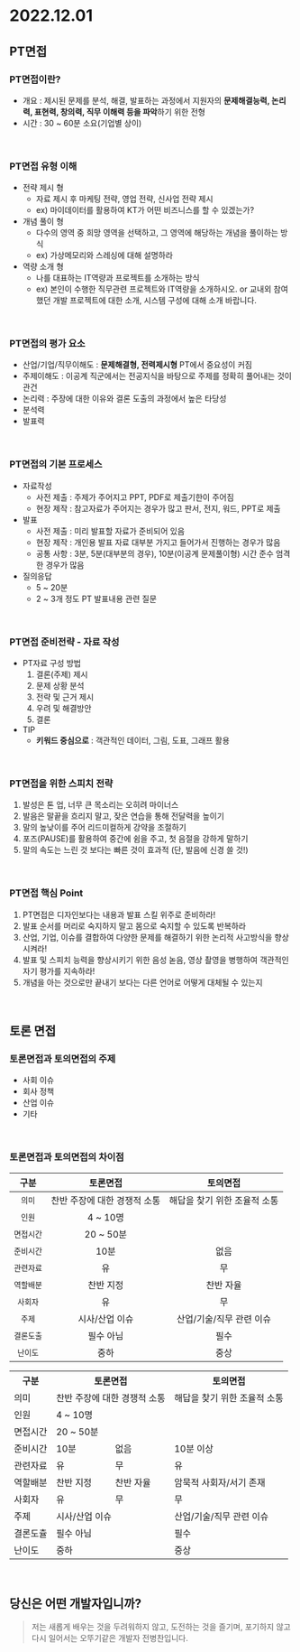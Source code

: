 # 2022.12.01

## **PT면접**

### PT면접이란?

- 개요 : 제시된 문제를 분석, 해결, 발표하는 과정에서 지원자의 **문제해결능력, 논리력, 표현력, 창의력, 직무 이해력 등을 파악**하기 위한 전형
- 시간 : 30 ~ 60분 소요(기업별 상이)
<br/>

### PT면접 유형 이해

- 전략 제시 형
  - 자료 제시 후 마케팅 전략, 영업 전략, 신사업 전략 제시
  - ex) 마이데이터를 활용하여 KT가 어떤 비즈니스를 할 수 있겠는가?
- 개념 풀이 형
  - 다수의 영역 중 희망 영역을 선택하고, 그 영역에 해당하는 개념을 풀이하는 방식
  - ex) 가상메모리와 스레싱에 대해 설명하라
- 역량 소개 형
  - 나를 대표하는 IT역량과 프로젝트를 소개하는 방식
  - ex) 본인이 수행한 직무관련 프로젝트와 IT역량을 소개하시오. or 교내외 참여했던 개발 프로젝트에 대한 소개, 시스템 구성에 대해 소개 바랍니다.
<br/>

### PT면접의 평가 요소

- 산업/기업/직무이해도 : **문제해결형, 전력제시형** PT에서 중요성이 커짐
- 주제이해도 : 이공계 직군에서는 전공지식을 바탕으로 주제를 정확히 풀어내는 것이 관건
- 논리력 : 주장에 대한 이유와 결론 도출의 과정에서 높은 타당성
- 분석력
- 발표력
<br/>

### PT면접의 기본 프로세스

- 자료작성
  - 사전 제출 : 주제가 주어지고 PPT, PDF로 제출기한이 주어짐
  - 현장 제작 : 참고자료가 주어지는 경우가 많고 판서, 전지, 워드, PPT로 제출
- 발표
  - 사전 제출 : 미리 발표할 자료가 준비되어 있음
  - 현장 제작 : 개인용 발표 자료 대부분 가지고 들어가서 진행하는 경우가 많음
  - 공통 사항 : 3분, 5분(대부분의 경우), 10분(이공계 문제풀이형) 시간 준수 엄격한 경우가 많음
- 질의응답
  - 5 ~ 20분
  - 2 ~ 3개 정도 PT 발표내용 관련 질문
<br/>

### PT면접 준비전략 - 자료 작성

- PT자료 구성 방법
  1. 결론(주제) 제시
  2. 문제 상황 분석
  3. 전략 및 근거 제시
  4. 우려 및 해결방안
  5. 결론
- TIP
  - **키워드 중심으로** : 객관적인 데이터, 그림, 도표, 그래프 활용
<br/>

### PT면접을 위한 스피치 전략

1. 발성은 톤 업, 너무 큰 목소리는 오히려 마이너스
2. 발음은 말끝을 흐리지 말고, 잦은 연습을 통해 전달력을 높이기
3. 말의 높낮이를 주어 리드미컬하게 강약을 조절하기
4. 포즈(PAUSE)를 활용하여 중간에 쉼을 주고, 첫 음절을 강하게 말하기
5. 말의 속도는 느린 것 보다는 빠른 것이 효과적 (단, 발음에 신경 쓸 것!)
<br/>

### PT면접 핵심 Point

1. PT면접은 디자인보다는 내용과 발표 스킬 위주로 준비하라!
2. 발표 순서를 머리로 숙지하지 말고 몸으로 숙지할 수 있도록 반복하라
3. 산업, 기업, 이슈를 결합하여 다양한 문제를 해결하기 위한 논리적 사고방식을 향상시켜라!
4. 발표 및 스피치 능력을 향상시키기 위한 음성 녿음, 영상 촬영을 병행하여 객관적인 자기 평가를 지속하라!
5. 개념을 아는 것으로만 끝내기 보다는 다른 언어로 어떻게 대체될 수 있는지
<br/>

## **토론 면접**

### 토론면접과 토의면접의 주제
- 사회 이슈
- 회사 정책
- 산업 이슈
- 기타
<br/>

### 토론면접과 토의면접의 차이점

| 구분 | 토론면접 | 토의면접 |
| :---: | :---: | :---: |
| `의미` | 찬반 주장에 대한 경쟁적 소통 | 해답을 찾기 위한 조율적 소통 |
| `인원` | 4 ~ 10명 ||
| `면접시간` | 20 ~ 50분 |
| `준비시간` | 10분 | 없음 | 10분 이상 |
| `관련자료` | 유 | 무 | 유 |
| `역할배분` | 찬반 지정 | 찬반 자율 | 암묵적 사회자/서기 존재 |
| `사회자` | 유 | 무 | 무 |
| `주제` | 시사/산업 이슈 | 산업/기술/직무 관련 이슈 |
| `결론도출` | 필수 아님 | 필수 |
| `난이도` | 중하 | 중상 |

<table>
  <tr>
    <th>구분</th>
    <th colspan="2">토론면접</th>
    <th>토의면접</th>
  </tr>
  <tr>
    <td>의미</td>
    <td colspan="2">찬반 주장에 대한 경쟁적 소통</td>
    <td>해답을 찾기 위한 조율적 소통</td>
  </tr>
  <tr>
    <td>인원</td>
    <td colspan="3">4 ~ 10명</td>
  </tr>
  <tr>
    <td>면접시간</td>
    <td colspan="3">20 ~ 50분</td>
  </tr>
  <tr>
    <td>준비시간</td>
    <td>10분</td>
    <td>없음</td>
    <td>10분 이상</td>
  </tr>
  <tr>
    <td>관련자료</td>
    <td>유</td>
    <td>무</td>
    <td>유</td>
  </tr>
  <tr>
    <td>역할배분</td>
    <td>찬반 지정</td>
    <td>찬반 자율</td>
    <td>암묵적 사회자/서기 존재</td>
  </tr>
  <tr>
    <td>사회자</td>
    <td>유</td>
    <td>무</td>
    <td>무</td>
  </tr>
  <tr>
    <td>주제</td>
    <td colspan="2">시사/산업 이슈</td>
    <td>산업/기술/직무 관련 이슈</td>
  </tr>
  <tr>
    <td>결론도츌</td>
    <td colspan="2">필수 아님</td>
    <td>필수</td>
  </tr>
  <tr>
    <td>난이도</td>
    <td colspan="2">중하</td>
    <td>중상</td>
  </tr>
</table>
<br/>

## 당신은 어떤 개발자입니까?
> 저는 새롭게 배우는 것을 두려워하지 않고, 도전하는 것을 즐기며, 포기하지 않고 다시 일어서는 오뚜기같은 개발자 전병찬입니다.